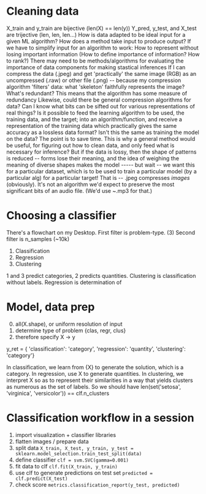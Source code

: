 # Cleaning data
X_train and y_train are bijective (len(X) == len(y))
Y_pred, y_test, and X_test are trijective (len, len, len...)
How is data adapted to be ideal input for a given ML algorithm?
How does a method take input to produce output? 
If we have to simplify input for an algorithm to work:
  How to represent without losing important information (How to define importance of information? How to rank?)
There may need to be methods/algorithms for evaluating the importance of data components for making stastical inferences
If I can compress the data (.jpeg) and get 'practically' the same image (RGB) as an uncompressed (.raw) or other file (.png) -- because my compression algorithm 'filters' data: what 'skeleton' faithfully represents the image? What's redundant? 
This means that the algorithm has some measure of redundancy
Likewise, could there be general compression algorithms for data?
Can I know what bits can be sifted out for various representations of real things?
Is it possible to feed the learning algorithm to be used, the training data, and the target;
  into an algorithm/function, and receive a representation of the training data which practically gives the same accuracy as a lossless data format? Isn't this the same as training the model on the data? The point is to save time.
  This is why a general method would be useful, for figuring out how to clean data, and only feed what is necessary for inference? But if the data is lossy, then the shape of patterns is reduced -- forms lose their meaning, and the idea of weighing the meaning of diverse shapes makes the model ----- but wait -- we want this for a particular dataset,
  which is to be used to train a particular model (by a particular alg) for a particular target! That is -- .jpeg compresses *images* (obviously). It's not an algorithm we'd expect to preserve the most significant bits of an audio file. (We'd use ~.mp3 for that.)


# Choosing a classifier
There's a flowchart on my Desktop.
First filter is problem-type. (3)
Second filter is n_samples (~10k)

1. Classification
2. Regression
3. Clustering

1 and 3 predict categories,
2 predicts quantities.
Clustering is classification without labels.
Regression is determination of 

# Model, data prep
0. all(X.shape), or uniform resolution of input
1. determine type of problem {clas, regr, clus}
  1. therefore specify X -> y

y_ret = {
'classification': 'category',
'regression':     'quantity',
'clustering':     'category'}


In classification, we learn from {X} to generate the solution, which is a category.
In regression, use X to generate quantities. 
In clustering, we interpret X  so as to represent their similarities in a way that yields clusters as numerous as the set of labels. So we should have len(set('setosa', 'virginica', 'versicolor')) == clf.n_clusters

# Classification workflow in a session
1. import visualization + classifier libraries
2. flatten images / prepare data
3. split data `X_train, X_test, y_train, y_test = sklearn.model_selection.train_test_split(data)`
4. define classifier `clf = svm.SVC(gamma=0.001)`
5. fit data to clf `clf.fit(X_train, y_train)`
6. use clf to generate predictions on test set `predicted = clf.predict(X_test)`
7. check score `metrics.classification_report(y_test, predicted)`
